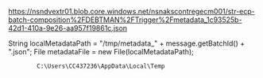 
https://nsndvextr01.blob.core.windows.net/nsnakscontregecm001/str-ecp-batch-composition%2FDEBTMAN%2FTrigger%2Fmetadata_1c93525b-42d1-410a-9e26-aa957f19861c.json

String localMetadataPath = "/tmp/metadata_" + message.getBatchId() + ".json";
            File metadataFile = new File(localMetadataPath);

            C:\Users\CC437236\AppData\Local\Temp
